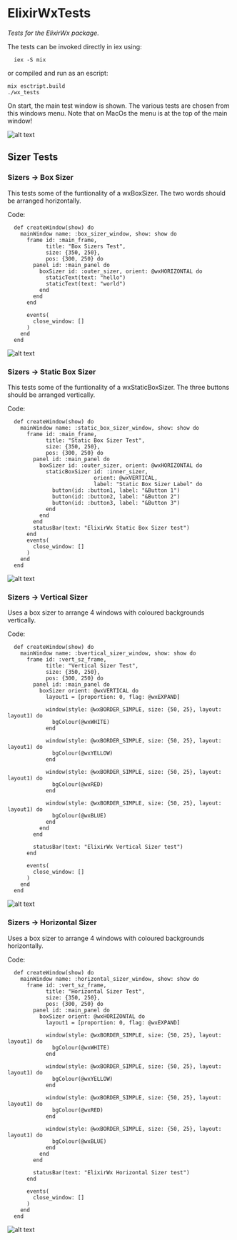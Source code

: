 # ElixirWxTests

_Tests for the ElixirWx package._

The tests can be invoked directly in iex using:

```
  iex -S mix
```

or compiled and run as an escript:

```
mix esctript.build
./wx_tests
```

On start, the main test window is shown. The various tests are chosen from this
windows menu. Note that on MacOs the menu is at the top of the main window!

![alt text](https://raw.githubusercontent.com/DwayneDibley/ElixirWxTests/master/screenshots/Main_test_window.png "Main test window.")



## Sizer Tests

### Sizers -> Box Sizer

This tests some of the funtionality of a wxBoxSizer. The two words should be
arranged horizontally.

Code:

```
  def createWindow(show) do
    mainWindow name: :box_sizer_window, show: show do
      frame id: :main_frame,
            title: "Box Sizers Test",
            size: {350, 250},
            pos: {300, 250} do
        panel id: :main_panel do
          boxSizer id: :outer_sizer, orient: @wxHORIZONTAL do
            staticText(text: "hello")
            staticText(text: "world")
          end
        end
      end

      events(
        close_window: []
      )
    end
  end
```

![alt text](https://raw.githubusercontent.com/DwayneDibley/ElixirWxTests/master/screenshots/Box_sizer.png "Box Sizer window.")

### Sizers -> Static Box Sizer

This tests some of the funtionality of a wxStaticBoxSizer. The three buttons should be arranged vertically.

Code:

```
  def createWindow(show) do
    mainWindow name: :static_box_sizer_window, show: show do
      frame id: :main_frame,
            title: "Static Box Sizer Test",
            size: {350, 250},
            pos: {300, 250} do
        panel id: :main_panel do
          boxSizer id: :outer_sizer, orient: @wxHORIZONTAL do
            staticBoxSizer id: :inner_sizer, 
                           orient: @wxVERTICAL, 
                           label: "Static Box Sizer Label" do
              button(id: :button1, label: "&Button 1")
              button(id: :button2, label: "&Button 2")
              button(id: :button3, label: "&Button 3")
            end
          end
        end
        statusBar(text: "ElixirWx Static Box Sizer test")
      end
      events(
        close_window: []
      )
    end
  end
```

![alt text](https://raw.githubusercontent.com/DwayneDibley/ElixirWxTests/master/screenshots/Staic_box_sizer.png "Box Sizer window.")

### Sizers -> Vertical  Sizer

Uses a box sizer to arrange 4 windows with coloured backgrounds vertically.

Code:

```
  def createWindow(show) do
    mainWindow name: :bvertical_sizer_window, show: show do
      frame id: :vert_sz_frame,
            title: "Vertical Sizer Test",
            size: {350, 250},
            pos: {300, 250} do
        panel id: :main_panel do
          boxSizer orient: @wxVERTICAL do
            layout1 = [proportion: 0, flag: @wxEXPAND]

            window(style: @wxBORDER_SIMPLE, size: {50, 25}, layout: layout1) do
              bgColour(@wxWHITE)
            end

            window(style: @wxBORDER_SIMPLE, size: {50, 25}, layout: layout1) do
              bgColour(@wxYELLOW)
            end

            window(style: @wxBORDER_SIMPLE, size: {50, 25}, layout: layout1) do
              bgColour(@wxRED)
            end

            window(style: @wxBORDER_SIMPLE, size: {50, 25}, layout: layout1) do
              bgColour(@wxBLUE)
            end
          end
        end

        statusBar(text: "ElixirWx Vertical Sizer test")
      end

      events(
        close_window: []
      )
    end
  end
  ```

![alt text](https://raw.githubusercontent.com/DwayneDibley/ElixirWxTests/master/screenshots/Vertical_Sizer.png "Vertical Sizer window.")

### Sizers -> Horizontal Sizer

Uses a box sizer to arrange 4 windows with coloured backgrounds horizontally.

Code:

```
  def createWindow(show) do
    mainWindow name: :horizontal_sizer_window, show: show do
      frame id: :vert_sz_frame,
            title: "Horizontal Sizer Test",
            size: {350, 250},
            pos: {300, 250} do
        panel id: :main_panel do
          boxSizer orient: @wxHORIZONTAL do
            layout1 = [proportion: 0, flag: @wxEXPAND]

            window(style: @wxBORDER_SIMPLE, size: {50, 25}, layout: layout1) do
              bgColour(@wxWHITE)
            end

            window(style: @wxBORDER_SIMPLE, size: {50, 25}, layout: layout1) do
              bgColour(@wxYELLOW)
            end

            window(style: @wxBORDER_SIMPLE, size: {50, 25}, layout: layout1) do
              bgColour(@wxRED)
            end

            window(style: @wxBORDER_SIMPLE, size: {50, 25}, layout: layout1) do
              bgColour(@wxBLUE)
            end
          end
        end

        statusBar(text: "ElixirWx Horizontal Sizer test")
      end

      events(
        close_window: []
      )
    end
  end
  ```

![alt text](https://raw.githubusercontent.com/DwayneDibley/ElixirWxTests/master/screenshots/Horizontal_Sizer.png "Vertical Sizer window.")

